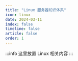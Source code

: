 ```yaml
---
title: "Linux 服务器知识体系"
icon: linux
date: 2024-03-11
index: false
timeline: false
article: false
order: 1
---
```

:::info
这里放置 Linux 相关内容
:::

<AutoCatalog />

